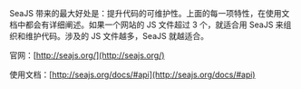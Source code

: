 SeaJS 带来的最大好处是：提升代码的可维护性。上面的每一项特性，在使用文档中都会有详细阐述。如果一个网站的 JS 文件超过 3 个，就适合用 SeaJS 来组织和维护代码。涉及的 JS 文件越多，SeaJS 就越适合。

官网：[http://seajs.org/](http://seajs.org/)

使用文档：[http://seajs.org/docs/#api](http://seajs.org/docs/#api)